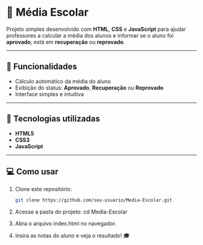# 🧮 Média Escolar

Projeto simples desenvolvido com **HTML**, **CSS** e **JavaScript** para ajudar professores a calcular a média dos alunos e informar se o aluno foi **aprovado**, está em **recuperação** ou **reprovado**.

---

## 🚀 Funcionalidades

- Cálculo automático da média do aluno  
- Exibição do status: **Aprovado**, **Recuperação** ou **Reprovado**  
- Interface simples e intuitiva  

---

## 🧠 Tecnologias utilizadas

- **HTML5**  
- **CSS3**  
- **JavaScript**

---

## 💻 Como usar

1. Clone este repositório:  
   ```bash
   git clone https://github.com/seu-usuario/Media-Escolar.git

2. Acesse a pasta do projeto:
cd Media-Escolar

3. Abra o arquivo index.html no navegador.

4. Insira as notas do aluno e veja o resultado! 🎓
